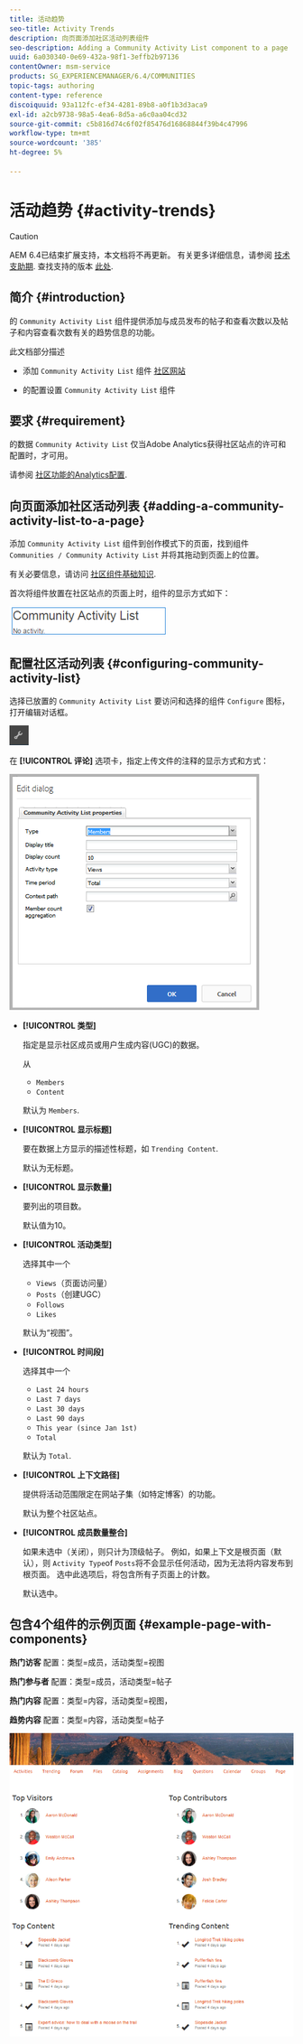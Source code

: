 ```yaml
---
title: 活动趋势
seo-title: Activity Trends
description: 向页面添加社区活动列表组件
seo-description: Adding a Community Activity List component to a page
uuid: 6a030340-0e69-432a-98f1-3effb2b97136
contentOwner: msm-service
products: SG_EXPERIENCEMANAGER/6.4/COMMUNITIES
topic-tags: authoring
content-type: reference
discoiquuid: 93a112fc-ef34-4281-89b8-a0f1b3d3aca9
exl-id: a2cb9738-98a5-4ea6-8d5a-a6c0aa04cd32
source-git-commit: c5b816d74c6f02f85476d16868844f39b4c47996
workflow-type: tm+mt
source-wordcount: '385'
ht-degree: 5%

---
```


# 活动趋势 {#activity-trends}

>[!CAUTION]
>
>AEM 6.4已结束扩展支持，本文档将不再更新。 有关更多详细信息，请参阅 [技术支助期](https://helpx.adobe.com/cn/support/programs/eol-matrix.html). 查找支持的版本 [此处](https://experienceleague.adobe.com/docs/).

## 简介 {#introduction}

的 `Community Activity List` 组件提供添加与成员发布的帖子和查看次数以及帖子和内容查看次数有关的趋势信息的功能。

此文档部分描述

* 添加 `Community Activity List` 组件 [社区网站](overview.md#community-sites)

* 的配置设置 `Community Activity List` 组件

## 要求 {#requirement}

的数据 `Community Activity List` 仅当Adobe Analytics获得社区站点的许可和配置时，才可用。

请参阅 [社区功能的Analytics配置](analytics.md).

## 向页面添加社区活动列表 {#adding-a-community-activity-list-to-a-page}

添加 `Community Activity List` 组件到创作模式下的页面，找到组件 `Communities / Community Activity List` 并将其拖动到页面上的位置。

有关必要信息，请访问 [社区组件基础知识](basics.md).

首次将组件放置在社区站点的页面上时，组件的显示方式如下：

![chlimage_1-227](assets/chlimage_1-227.png)

## 配置社区活动列表  {#configuring-community-activity-list}

选择已放置的 `Community Activity List` 要访问和选择的组件 `Configure` 图标，打开编辑对话框。

![chlimage_1-228](assets/chlimage_1-228.png)

在 **[!UICONTROL 评论]** 选项卡，指定上传文件的注释的显示方式和方式：

![chlimage_1-229](assets/chlimage_1-229.png)

* **[!UICONTROL 类型]**

   指定是显示社区成员或用户生成内容(UGC)的数据。

   从
   * `Members`
   * `Content`

   默认为 `Members`.

* **[!UICONTROL 显示标题]**

   要在数据上方显示的描述性标题，如 `Trending Content`.

   默认为无标题。

* **[!UICONTROL 显示数量]**

   要列出的项目数。

   默认值为10。

* **[!UICONTROL 活动类型]**

   选择其中一个
   * `Views`（页面访问量）
   * `Posts`（创建UGC）
   * `Follows`
   * `Likes`

   默认为“视图”。

* **[!UICONTROL 时间段]**

   选择其中一个
   * `Last 24 hours`
   * `Last 7 days`
   * `Last 30 days`
   * `Last 90 days`
   * `This year (since Jan 1st)`
   * `Total`

   默认为 `Total`.

* **[!UICONTROL 上下文路径]**

   提供将活动范围限定在网站子集（如特定博客）的功能。

   默认为整个社区站点。

* **[!UICONTROL 成员数量整合]**

   如果未选中（关闭），则只计为顶级帖子。 例如，如果上下文是根页面（默认），则 `Activity Type`of `Posts`将不会显示任何活动，因为无法将内容发布到根页面。 选中此选项后，将包含所有子页面上的计数。

   默认选中。

## 包含4个组件的示例页面 {#example-page-with-components}

**热门访客** 配置：类型=成员，活动类型=视图

**热门参与者** 配置：类型=成员，活动类型=帖子

**热门内容** 配置：类型=内容，活动类型=视图，

**趋势内容** 配置：类型=内容，活动类型=帖子

![chlimage_1-230](assets/chlimage_1-230.png)
